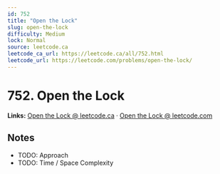 ```yaml
--- 
id: 752
title: "Open the Lock"
slug: open-the-lock
difficulty: Medium
lock: Normal
source: leetcode.ca
leetcode_ca_url: https://leetcode.ca/all/752.html
leetcode_url: https://leetcode.com/problems/open-the-lock/
---
```


# 752. Open the Lock

**Links:** [Open the Lock @ leetcode.ca](https://leetcode.ca/all/752.html) · [Open the Lock @ leetcode.com](https://leetcode.com/problems/open-the-lock/)

## Notes
- TODO: Approach
- TODO: Time / Space Complexity
